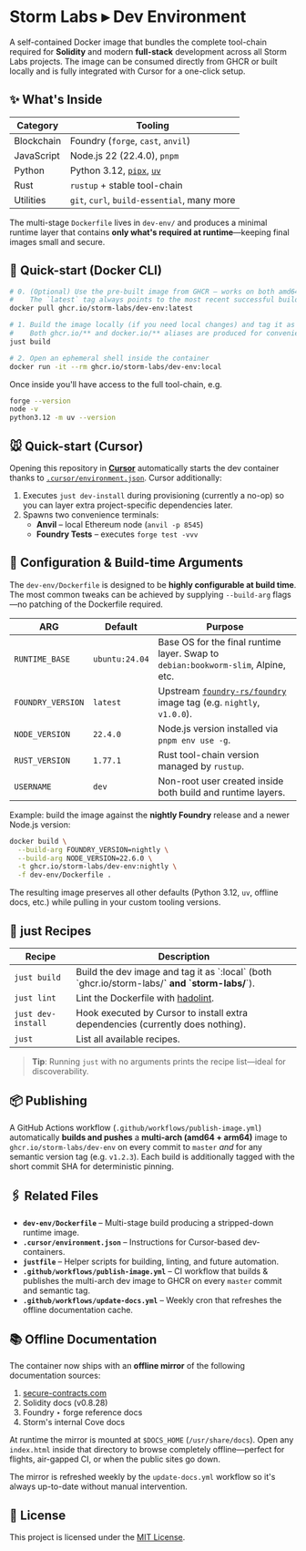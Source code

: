 # Storm Labs ▸ Dev Environment

A self-contained Docker image that bundles the complete tool-chain required for **Solidity** and modern **full-stack** development across all Storm Labs projects. The image can be consumed directly from GHCR or built locally and is fully integrated with Cursor for a one-click setup.

## ✨ What's Inside

| Category | Tooling |
|-----------|---------|
| Blockchain | Foundry (`forge`, `cast`, `anvil`) |
| JavaScript | Node.js 22 (22.4.0), `pnpm` |
| Python     | Python 3.12, [`pipx`](https://pypa.github.io/pipx), [`uv`](https://github.com/astral-sh/uv) |
| Rust       | `rustup` + stable tool-chain |
| Utilities  | `git`, `curl`, `build-essential`, many more |

The multi-stage `Dockerfile` lives in `dev-env/` and produces a minimal runtime layer that contains **only what's required at runtime**—keeping final images small and secure.

## 🚀 Quick-start (Docker CLI)

```bash
# 0. (Optional) Use the pre-built image from GHCR – works on both amd64 & Apple Silicon/arm64
#    The `latest` tag always points to the most recent successful build from `master`.
docker pull ghcr.io/storm-labs/dev-env:latest

# 1. Build the image locally (if you need local changes) and tag it as :local
#    Both ghcr.io/** and docker.io/** aliases are produced for convenience.
just build

# 2. Open an ephemeral shell inside the container
docker run -it --rm ghcr.io/storm-labs/dev-env:local
```

Once inside you'll have access to the full tool-chain, e.g.

```bash
forge --version
node -v
python3.12 -m uv --version
```

## 🐭 Quick-start (Cursor)

Opening this repository in **[Cursor](https://cursor.sh)** automatically starts the dev container thanks to [`.cursor/environment.json`](./.cursor/environment.json). Cursor additionally:

1. Executes `just dev-install` during provisioning (currently a no-op) so you can layer extra project-specific dependencies later.
2. Spawns two convenience terminals:
   * **Anvil** – local Ethereum node (`anvil -p 8545`)
   * **Foundry Tests** – executes `forge test -vvv`

## 🔧 Configuration & Build-time Arguments

The `dev-env/Dockerfile` is designed to be **highly configurable at build time**. The most common tweaks can be achieved by supplying `--build-arg` flags—no patching of the Dockerfile required.

| ARG | Default | Purpose |
|-----|---------|---------|
| `RUNTIME_BASE` | `ubuntu:24.04` | Base OS for the final runtime layer. Swap to `debian:bookworm-slim`, Alpine, etc. |
| `FOUNDRY_VERSION` | `latest` | Upstream [`foundry-rs/foundry`](https://github.com/foundry-rs/foundry) image tag (e.g. `nightly`, `v1.0.0`). |
| `NODE_VERSION` | `22.4.0` | Node.js version installed via `pnpm env use -g`. |
| `RUST_VERSION` | `1.77.1` | Rust tool-chain version managed by `rustup`. |
| `USERNAME` | `dev` | Non-root user created inside both build and runtime layers. |

Example: build the image against the **nightly Foundry** release and a newer Node.js version:

```bash
docker build \
  --build-arg FOUNDRY_VERSION=nightly \
  --build-arg NODE_VERSION=22.6.0 \
  -t ghcr.io/storm-labs/dev-env:nightly \
  -f dev-env/Dockerfile .
```

The resulting image preserves all other defaults (Python 3.12, `uv`, offline docs, etc.) while pulling in your custom tooling versions.

## 🧰 just Recipes

| Recipe | Description |
|--------|-------------|
| `just build` | Build the dev image and tag it as \`:local\` (both \`ghcr.io/storm-labs/**\` and \`storm-labs/**\`). |
| `just lint` | Lint the Dockerfile with [hadolint](https://github.com/hadolint/hadolint). |
| `just dev-install` | Hook executed by Cursor to install extra dependencies (currently does nothing). |
| `just` | List all available recipes. |

> **Tip**: Running `just` with no arguments prints the recipe list—ideal for discoverability.

## 📦 Publishing

A GitHub Actions workflow (`.github/workflows/publish-image.yml`) automatically **builds and pushes** a **multi-arch (amd64 + arm64)** image to `ghcr.io/storm-labs/dev-env` on every commit to `master` _and_ for any semantic version tag (e.g. `v1.2.3`). Each build is additionally tagged with the short commit SHA for deterministic pinning.

## 🖇️ Related Files

* **`dev-env/Dockerfile`** – Multi-stage build producing a stripped-down runtime image.
* **`.cursor/environment.json`** – Instructions for Cursor-based dev-containers.
* **`justfile`** – Helper scripts for building, linting, and future automation.
* **`.github/workflows/publish-image.yml`** – CI workflow that builds & publishes the multi-arch dev image to GHCR on every `master` commit and semantic tag.
* **`.github/workflows/update-docs.yml`** – Weekly cron that refreshes the offline documentation cache.

## 📚 Offline Documentation

The container now ships with an **offline mirror** of the following documentation sources:

1. [secure-contracts.com](https://secure-contracts.com)
2. Solidity docs (v0.8.28)
3. Foundry ‣ forge reference docs
4. Storm's internal Cove docs

At runtime the mirror is mounted at `$DOCS_HOME` (`/usr/share/docs`). Open any `index.html` inside that directory to browse completely offline—perfect for flights, air-gapped CI, or when the public sites go down.

The mirror is refreshed weekly by the `update-docs.yml` workflow so it's always up-to-date without manual intervention.

## 📝 License

This project is licensed under the [MIT License](./LICENSE).